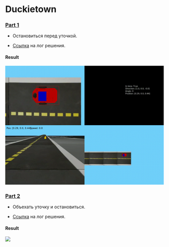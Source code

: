 # Duckietown

### [Part 1](part_1.py)

- Остановиться перед уточкой. 

- [Ссылка](https://github.com/OSLL/aido-auto-feedback/tree/b6af6c092d4c366e7836248a3e8f47d3439533bf8ed188f27fbdc9d7) на лог решения.

#### Result

![](data/record_01.gif)


### [Part 2](part_2.py)

- Объехать уточку и остановиться.

- [Ссылка](https://github.com/OSLL/aido-auto-feedback/tree/61ccf92750f66af10dd5c2369c273ce711a3a756b2a96bc9f809b771) на лог решения.

#### Result

![](data/record_02.gif)
